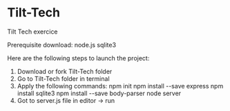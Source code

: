 # Tilt-Tech
Tilt Tech exercice

Prerequisite download:
node.js
sqlite3

Here are the following steps to launch the project:
1) Download or fork Tilt-Tech folder
2) Go to Tilt-Tech folder in terminal
3) Apply the following commands:
npm init
npm install --save express
npm install sqlite3
npm install --save body-parser
node server
4) Got to server.js file in editor -> run


